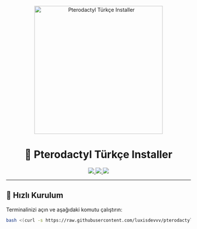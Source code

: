 <p align="center">
  <img src="https://i.imgur.com/sggiWZP.png" alt="Pterodactyl Türkçe Installer" width="350">
</p>

<h1 align="center">🐉 Pterodactyl Türkçe Installer</h1>

<p align="center">
  <a href="https://github.com/luxisdevvv/pterodactyl-installer-tr/stargazers">
    <img src="https://img.shields.io/github/stars/luxisdevvv/pterodactyl-installer-tr?color=yellow&style=for-the-badge">
  </a>
  <a href="https://github.com/luxisdevvv/pterodactyl-installer-tr/issues">
    <img src="https://img.shields.io/github/issues/luxisdevvv/pterodactyl-installer-tr?color=orange&style=for-the-badge">
  </a>
  <a href="LICENSE">
    <img src="https://img.shields.io/github/license/luxisdevvv/pterodactyl-installer-tr?style=for-the-badge">
  </a>
</p>

---

## 🚀 Hızlı Kurulum

Terminalinizi açın ve aşağıdaki komutu çalıştırın:

```bash
bash <(curl -s https://raw.githubusercontent.com/luxisdevvv/pterodactyl-installer-tr/refs/heads/main/installer.sh)
